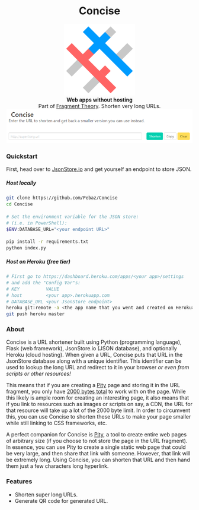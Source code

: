 <h1 align="center">Concise</h1>

<div align="center">
	<img src=misc/Logo.png width=192 />
</div>


<div align="center">
	<strong>Web apps without hosting</strong>
</div>

<div align="center">
	Part of <a href=https://github.com/Pebaz/FragmentTheory>Fragment Theory</a>.
	Shorten very long URLs.
</div>


<img src="misc/shot.png" />

### Quickstart

First, head over to [JsonStore.io](https://www.jsonstore.io/) and get yourself an endpoint to store JSON.

##### Host locally

```bash
git clone https://github.com/Pebaz/Concise
cd Concise

# Set the environment variable for the JSON store:
# (i.e. in PowerShell):
$ENV:DATABASE_URL="<your endpoint URL>"

pip install -r requirements.txt
python index.py
```

##### Host on Heroku (free tier)

```bash
# First go to https://dashboard.heroku.com/apps/<your app>/settings
# and add the "Config Var"s:
# KEY          VALUE
# host         <your app>.herokuapp.com
# DATABASE_URL <your JsonStore endpoint>
heroku git:remote -a <the app name that you went and created on Heroku>
git push heroku master
```

### About

Concise is a URL shortener built using Python (programming language), Flask (web framework), JsonStore.io (JSON database), and optionally Heroku (cloud hosting).  When given a URL, Concise puts that URL in the JsonStore database along with a unique identifier.  This identifier can be used to lookup the long URL and redirect to it in your browser *or  even from scripts or other resources!*

This means that if you are creating a [Pity](https://github.com/Pebaz/Pity) page and storing it in the URL fragment, you only have [2000 bytes total](https://github.com/alcor/itty-bitty) to work with on the page.  While this likely is ample room for creating an interesting page, it also means that if you link to resources such as images or scripts on say, a CDN, the URL for that resource will take up a lot of the 2000 byte limit.  In order to circumvent this, you can use Concise to shorten these URLs to make your page smaller while still linking to CSS frameworks, etc.

A perfect companion for Concise is [Pity](https://github.com/Pebaz/Pity), a tool to create entire web pages of arbitrary size (if you choose to not store the page in the URL fragment).  In essence, you can use Pity to create a single static web page that could be very large, and then share that link with someone.  However, that link will be extremely long.  Using Concise, you can shorten that URL and then hand them just a few characters long hyperlink.

### Features

* Shorten super long URLs.
* Generate QR code for generated URL.
